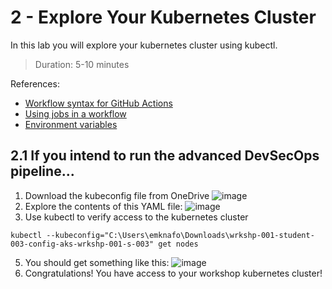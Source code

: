 # 2 - Explore Your Kubernetes Cluster
In this lab you will explore your kubernetes cluster using kubectl.
> Duration: 5-10 minutes

References:
- [Workflow syntax for GitHub Actions](https://docs.github.com/en/actions/using-workflows/workflow-syntax-for-github-actions)
- [Using jobs in a workflow](https://docs.github.com/en/actions/using-jobs/using-jobs-in-a-workflow)
- [Environment variables](https://docs.github.com/en/actions/learn-github-actions/environment-variables)

## 2.1 If you intend to run the advanced DevSecOps pipeline...

1. Download the kubeconfig file from OneDrive
![image](https://github.com/devopsshield/oss-pygoat-devsecops/assets/112144174/72354cb0-461e-4077-a951-a2e207782148)
3. Explore the contents of this YAML file:
![image](https://github.com/devopsshield/oss-pygoat-devsecops/assets/112144174/fa49b1c5-60b8-4e4a-ac75-6f4f8374d07b)
3. Use kubectl to verify access to the kubernetes cluster
```
kubectl --kubeconfig="C:\Users\emknafo\Downloads\wrkshp-001-student-003-config-aks-wrkshp-001-s-003" get nodes
```
5. You should get something like this:
![image](https://github.com/devopsshield/oss-pygoat-devsecops/assets/112144174/cbf177b9-1ca4-48ee-b1c7-8d8c8827334f)
7. Congratulations! You have access to your workshop kubernetes cluster!
